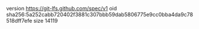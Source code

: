 version https://git-lfs.github.com/spec/v1
oid sha256:5a252cabb720402f3881c307bbb59dab5806775e9cc0bba4da9c78518dff7efe
size 14119
